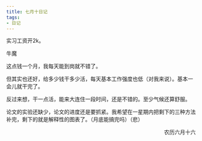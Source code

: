 ```yaml
---
title: 七月十日记
tags:
- 日记
---
```


实习工资开2k。

牛魔

这点钱一个月，我每天能到岗就不错了。

但其实也还好，给多少钱干多少活，每天基本工作强度也低（对我来说）。基本一会儿就干完了。

反过来想，干一点活，能来大连住一段时间，还是不错的。至少气候还算舒服。

论文的实验还缺少，论文的进度还是要抓紧。我希望在一星期内把剩下的三种方法补完，剩下的就是解释性的图表了。（月底能搞完吗）（悲）

<p align="right">农历六月十六</p>
